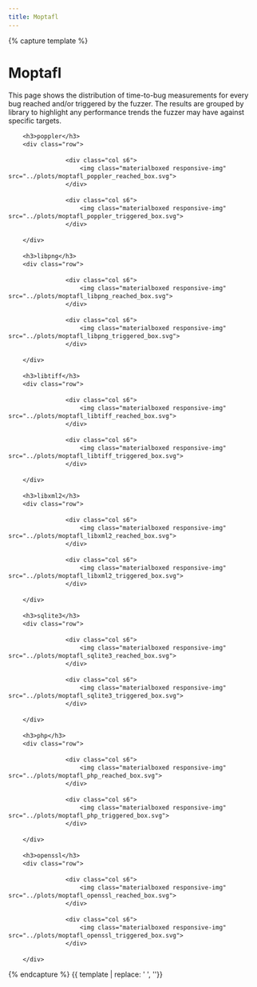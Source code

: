 ```yaml
---
title: Moptafl
---
```


{% capture template %}

<div class="section">
    <h1>Moptafl</h1>
    <p>
        This page shows the distribution of time-to-bug measurements for every bug reached and/or triggered by the
        fuzzer. The results are grouped by library to highlight any performance trends the fuzzer may have against
        specific targets.
    </p>
    
        <h3>poppler</h3>
        <div class="row">
                
                    <div class="col s6">
                        <img class="materialboxed responsive-img" src="../plots/moptafl_poppler_reached_box.svg">
                    </div>
                
                    <div class="col s6">
                        <img class="materialboxed responsive-img" src="../plots/moptafl_poppler_triggered_box.svg">
                    </div>
                
        </div>
    
        <h3>libpng</h3>
        <div class="row">
                
                    <div class="col s6">
                        <img class="materialboxed responsive-img" src="../plots/moptafl_libpng_reached_box.svg">
                    </div>
                
                    <div class="col s6">
                        <img class="materialboxed responsive-img" src="../plots/moptafl_libpng_triggered_box.svg">
                    </div>
                
        </div>
    
        <h3>libtiff</h3>
        <div class="row">
                
                    <div class="col s6">
                        <img class="materialboxed responsive-img" src="../plots/moptafl_libtiff_reached_box.svg">
                    </div>
                
                    <div class="col s6">
                        <img class="materialboxed responsive-img" src="../plots/moptafl_libtiff_triggered_box.svg">
                    </div>
                
        </div>
    
        <h3>libxml2</h3>
        <div class="row">
                
                    <div class="col s6">
                        <img class="materialboxed responsive-img" src="../plots/moptafl_libxml2_reached_box.svg">
                    </div>
                
                    <div class="col s6">
                        <img class="materialboxed responsive-img" src="../plots/moptafl_libxml2_triggered_box.svg">
                    </div>
                
        </div>
    
        <h3>sqlite3</h3>
        <div class="row">
                
                    <div class="col s6">
                        <img class="materialboxed responsive-img" src="../plots/moptafl_sqlite3_reached_box.svg">
                    </div>
                
                    <div class="col s6">
                        <img class="materialboxed responsive-img" src="../plots/moptafl_sqlite3_triggered_box.svg">
                    </div>
                
        </div>
    
        <h3>php</h3>
        <div class="row">
                
                    <div class="col s6">
                        <img class="materialboxed responsive-img" src="../plots/moptafl_php_reached_box.svg">
                    </div>
                
                    <div class="col s6">
                        <img class="materialboxed responsive-img" src="../plots/moptafl_php_triggered_box.svg">
                    </div>
                
        </div>
    
        <h3>openssl</h3>
        <div class="row">
                
                    <div class="col s6">
                        <img class="materialboxed responsive-img" src="../plots/moptafl_openssl_reached_box.svg">
                    </div>
                
                    <div class="col s6">
                        <img class="materialboxed responsive-img" src="../plots/moptafl_openssl_triggered_box.svg">
                    </div>
                
        </div>
    
</div>

{% endcapture %}
{{ template | replace: '    ', ''}}
